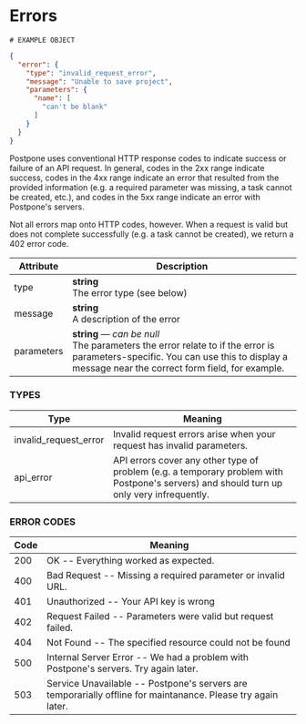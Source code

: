 # Errors
```
# EXAMPLE OBJECT
```
```json
{
  "error": {
    "type": "invalid_request_error",
    "message": "Unable to save project",
    "parameters": {
      "name": [
        "can't be blank"
      ]
    }
  }
}
```
Postpone uses conventional HTTP response codes to indicate success or failure of an API request. In general, codes in the 2xx range indicate success, codes in the 4xx range indicate an error that resulted from the provided information (e.g. a required parameter was missing, a task cannot be created, etc.), and codes in the 5xx range indicate an error with Postpone's servers.

Not all errors map onto HTTP codes, however. When a request is valid but does not complete successfully (e.g. a task cannot be created), we return a 402 error code.

Attribute | Description
--------- | -----------
type | **string** <br />The error type (see below)
message | **string** <br /> A description of the error
parameters | **string** — *can be null* <br /> The parameters the error relate to if the error is parameters-specific. You can use this to display a message near the correct form field, for example.

### TYPES
Type | Meaning
---------- | -------
invalid_request_error	| Invalid request errors arise when your request has invalid parameters.
api_error	| API errors cover any other type of problem (e.g. a temporary problem with Postpone's servers) and should turn up only very infrequently.

### ERROR CODES
Code | Meaning
---------- | -------
200 | OK -- Everything worked as expected.
400 | Bad Request -- Missing a required parameter or invalid URL.
401 | Unauthorized -- Your API key is wrong
402 | Request Failed -- Parameters were valid but request failed.
404 | Not Found -- The specified resource could not be found
500 | Internal Server Error -- We had a problem with Postpone's servers. Try again later.
503 | Service Unavailable -- Postpone's servers are temporarially offline for maintanance. Please try again later.
